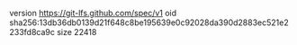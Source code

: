 version https://git-lfs.github.com/spec/v1
oid sha256:13db36db0139d21f648c8be195639e0c92028da390d2883ec521e2233fd8ca9c
size 22418
